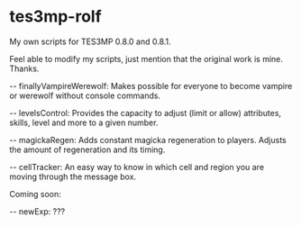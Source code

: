 # tes3mp-rolf
My own scripts for TES3MP 0.8.0 and 0.8.1.

Feel able to modify my scripts, just mention that the original work is mine. Thanks.

-- finallyVampireWerewolf: Makes possible for everyone to become vampire or werewolf without console commands.

-- levelsControl: Provides the capacity to adjust (limit or allow) attributes, skills, level and more to a given number.

-- magickaRegen: Adds constant magicka regeneration to players. Adjusts the amount of regeneration and its timing.

-- cellTracker: An easy way to know in which cell and region you are moving through the message box.

Coming soon:

-- newExp: ???
